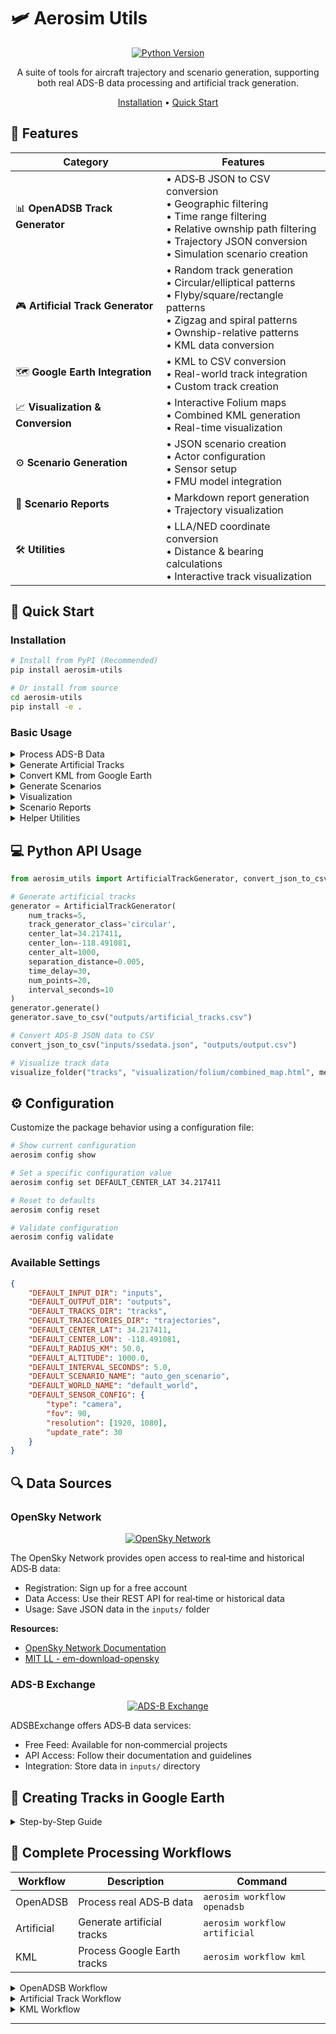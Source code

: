 # 🛩️ Aerosim Utils

<div align="center">

[![Python Version](https://img.shields.io/badge/python-3.12+-blue.svg)](https://www.python.org/downloads/)


A suite of tools for aircraft trajectory and scenario generation, supporting both real ADS-B data processing and artificial track generation.

[Installation](#-installation) • [Quick Start](#-quick-start)

</div>

## 🌟 Features

<div align="center">

| Category | Features |
|----------|----------|
| 📊 **OpenADSB Track Generator** | • ADS‑B JSON to CSV conversion<br>• Geographic filtering<br>• Time range filtering<br>• Relative ownship path filtering<br>• Trajectory JSON conversion<br>• Simulation scenario creation |
| 🎮 **Artificial Track Generator** | • Random track generation<br>• Circular/elliptical patterns<br>• Flyby/square/rectangle patterns<br>• Zigzag and spiral patterns<br>• Ownship-relative patterns<br>• KML data conversion |
| 🗺️ **Google Earth Integration** | • KML to CSV conversion<br>• Real-world track integration<br>• Custom track creation |
| 📈 **Visualization & Conversion** | • Interactive Folium maps<br>• Combined KML generation<br>• Real-time visualization |
| ⚙️ **Scenario Generation** | • JSON scenario creation<br>• Actor configuration<br>• Sensor setup<br>• FMU model integration |
| 📝 **Scenario Reports** | • Markdown report generation<br>• Trajectory visualization |
| 🛠️ **Utilities** | • LLA/NED coordinate conversion<br>• Distance & bearing calculations<br>• Interactive track visualization |

</div>

## 🚀 Quick Start

### Installation

```bash
# Install from PyPI (Recommended)
pip install aerosim-utils

# Or install from source
cd aerosim-utils
pip install -e .
```

### Basic Usage

<details>
<summary>Process ADS-B Data</summary>

```bash
# Convert ADS-B JSON to CSV
aerosim adsb json2csv -i inputs/ssedata.json -o outputs/output.csv

# Filter tracks around a reference point
aerosim adsb filter -i outputs/output.csv \
    --lat 34.217411 \
    --lon -118.491081 \
    --radius 50 \
    -o outputs/filtered_tracks.csv \
    --tracks-dir tracks

# Convert filtered tracks to trajectory JSON files
aerosim adsb tracks2json -i tracks -o trajectories
```
</details>

<details>
<summary>Generate Artificial Tracks</summary>

```bash
# Generate artificial tracks using a specified maneuver
aerosim artificial generate-tracks \
    --num-tracks 5 \
    --maneuver circular \
    --center-lat 34.217411 \
    --center-lon -118.491081 \
    --center-alt 1000 \
    --separation 0.005 \
    --time-delay 30 \
    --num-points 20 \
    --interval 10 \
    -o outputs/artificial_tracks.csv

# Fly-along mode using an external ownship trajectory
aerosim artificial generate-tracks \
    --num-tracks 3 \
    --maneuver zigzag \
    --center-lat 33.75 \
    --center-lon -118.25 \
    --center-alt 1000 \
    --separation 0.005 \
    --time-delay 30 \
    --num-points 20 \
    --interval 10 \
    -o outputs/artificial_tracks_flyalong.csv \
    --fly-along \
    --ownship-file inputs/ownship_trajectory.json \
    --ownship-format json
```
</details>

<details>
<summary>Convert KML from Google Earth</summary>

```bash
# Convert a KML file from Google Earth to CSV format
aerosim tracks kml2csv -i my_track.kml -o kml_output.csv --interval 10
```
</details>

<details>
<summary>Generate Scenarios</summary>

```bash
# Generate simulation scenario JSON from trajectory files
aerosim scenario generate -t trajectories -o auto_gen_scenario.json
```
</details>

<details>
<summary>Visualization</summary>

```bash
# Generate a combined interactive Folium map
aerosim vis visualize -i tracks -o visualization/folium/combined_map.html --method folium

# Generate a combined KML file
aerosim vis visualize -i trajectories -o visualization/kml/combined_map.kml --method kml
```
</details>

<details>
<summary>Scenario Reports</summary>

```bash
# Generate a markdown report from a scenario JSON file
aerosim report scenario -i scenario.json -o reports/scenario_report.md

# Generate a report with trajectory plot
aerosim report scenario -i scenario.json -o reports/scenario_report.md --plot --plot-output reports/trajectories.png

# Generate reports as part of workflow commands (enabled by default)
aerosim workflow openadsb --input-json data.json --no-report  # Disable report generation
aerosim workflow artificial --no-plot  # Disable trajectory plot
aerosim workflow kml --report-output custom_report.md  # Custom report path
```

The scenario report includes:
- Overview of the scenario
- Clock settings
- Orchestrator configuration
- World settings
- Actor details
- Sensor configurations
- Renderer information
- FMU model details
- Optional trajectory visualization
</details>

<details>
<summary>Helper Utilities</summary>

```bash
# Clamp a value between minimum and maximum
aerosim helpers clamp --value 150 --min 0 --max 100  # Returns 100

# Normalize a heading to 0-360 degrees
aerosim helpers normalize-heading --heading 370  # Returns 10

# Calculate distance and bearing between two points
aerosim helpers distance-bearing \
    --lat1 34.217411 \
    --lon1 -118.491081 \
    --lat2 34.217411 \
    --lon2 -118.491081
```
</details>

## 💻 Python API Usage

```python
from aerosim_utils import ArtificialTrackGenerator, convert_json_to_csv, visualize_folder

# Generate artificial tracks
generator = ArtificialTrackGenerator(
    num_tracks=5,
    track_generator_class='circular',
    center_lat=34.217411,
    center_lon=-118.491081,
    center_alt=1000,
    separation_distance=0.005,
    time_delay=30,
    num_points=20,
    interval_seconds=10
)
generator.generate()
generator.save_to_csv("outputs/artificial_tracks.csv")

# Convert ADS-B JSON data to CSV
convert_json_to_csv("inputs/ssedata.json", "outputs/output.csv")

# Visualize track data
visualize_folder("tracks", "visualization/folium/combined_map.html", method='folium')
```

## ⚙️ Configuration

Customize the package behavior using a configuration file:

```bash
# Show current configuration
aerosim config show

# Set a specific configuration value
aerosim config set DEFAULT_CENTER_LAT 34.217411

# Reset to defaults
aerosim config reset

# Validate configuration
aerosim config validate
```

### Available Settings
```json
{
    "DEFAULT_INPUT_DIR": "inputs",
    "DEFAULT_OUTPUT_DIR": "outputs",
    "DEFAULT_TRACKS_DIR": "tracks",
    "DEFAULT_TRAJECTORIES_DIR": "trajectories",
    "DEFAULT_CENTER_LAT": 34.217411,
    "DEFAULT_CENTER_LON": -118.491081,
    "DEFAULT_RADIUS_KM": 50.0,
    "DEFAULT_ALTITUDE": 1000.0,
    "DEFAULT_INTERVAL_SECONDS": 5.0,
    "DEFAULT_SCENARIO_NAME": "auto_gen_scenario",
    "DEFAULT_WORLD_NAME": "default_world",
    "DEFAULT_SENSOR_CONFIG": {
        "type": "camera",
        "fov": 90,
        "resolution": [1920, 1080],
        "update_rate": 30
    }
}
```


## 🔍 Data Sources

### OpenSky Network

<div align="center">

[![OpenSky Network](https://img.shields.io/badge/OpenSky_Network-0078D4?style=for-the-badge&logo=github&logoColor=white)](https://opensky-network.org/)

</div>

The OpenSky Network provides open access to real‑time and historical ADS‑B data:

- Registration: Sign up for a free account
- Data Access: Use their REST API for real‑time or historical data
- Usage: Save JSON data in the `inputs/` folder

**Resources:**
- [OpenSky Network Documentation](https://opensky-network.org/)
- [MIT LL - em-download-opensky](https://github.com/mit-ll/em-download-opensky)

### ADS-B Exchange

<div align="center">

[![ADS-B Exchange](https://img.shields.io/badge/ADS--B_Exchange-FF6B6B?style=for-the-badge&logo=github&logoColor=white)](https://www.adsbexchange.com/)

</div>

ADSBExchange offers ADS‑B data services:

- Free Feed: Available for non‑commercial projects
- API Access: Follow their documentation and guidelines
- Integration: Store data in `inputs/` directory

## 📝 Creating Tracks in Google Earth

<details>
<summary>Step-by-Step Guide</summary>

### Step 1: Install and Open Google Earth Pro
1. Download from [Google Earth website](https://earth.google.com/web/)
2. Follow installation instructions
3. Launch Google Earth Pro

### Step 2: Create a Track
1. Navigate to your area of interest
2. Click "Add Path" icon
3. Name your track (e.g., "Trajectory 10000")
4. Create track points by clicking
5. Adjust points as needed
6. Customize appearance
7. Click OK to save

### Step 3: Export as KML
1. Find path in "Places" panel
2. Right-click → "Save Place As..."
3. Choose location and filename
4. Select KML format (not KMZ)
5. Click Save

### Step 4: Process with Aerosim Utils
```bash
# Convert KML to CSV
aerosim tracks kml2csv -i my_track.kml -o kml_output.csv --interval 10

# Generate scenario
aerosim scenario generate -t trajectories -o auto_gen_scenario.json
```
</details>

## 🔄 Complete Processing Workflows

<div align="center">

| Workflow | Description | Command |
|----------|-------------|---------|
| OpenADSB | Process real ADS‑B data | `aerosim workflow openadsb` |
| Artificial | Generate artificial tracks | `aerosim workflow artificial` |
| KML | Process Google Earth tracks | `aerosim workflow kml` |

</div>

<details>
<summary>OpenADSB Workflow</summary>

```bash
aerosim workflow openadsb \
    --input-json inputs/your_adsb_data.json \
    --lat 34.217411 \
    --lon -118.491081 \
    --radius 50 \
    --interval 10
```

Steps:
1. Convert raw ADS‑B JSON to CSV
2. Filter based on geographic reference
3. Convert to trajectory JSON
4. Generate simulation scenario
5. Create interactive visualization
</details>

<details>
<summary>Artificial Track Workflow</summary>

```bash
aerosim workflow artificial \
    --num-tracks 5 \
    --maneuver elliptical \
    --center-lat 34.217411 \
    --center-lon -118.491081 \
    --center-alt 1000 \
    --separation 0.005 \
    --time-delay 30 \
    --num-points 20 \
    --interval 10
```

Steps:
1. Generate artificial tracks
2. Save to CSV
3. Convert to trajectory JSON
4. Generate scenario
5. Create visualization
</details>

<details>
<summary>KML Workflow</summary>

```bash
aerosim workflow kml \
    --input-kml inputs/my_track.kml \
    --interval 10
```

Steps:
1. Convert KML to CSV
2. Convert to trajectory JSON
3. Generate scenario
4. Create visualization
</details>

---

<div align="center">

